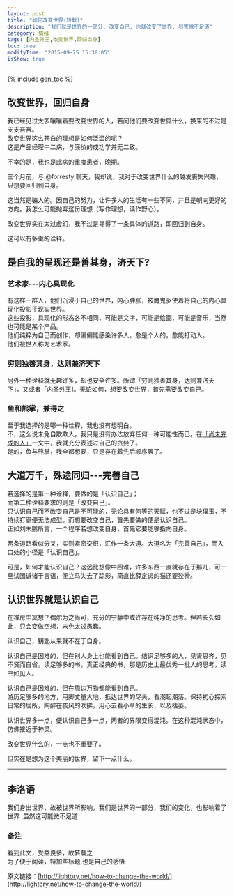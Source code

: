 ```yaml
---
layout: post
title: "如何改变世界(转载)"
description: "我们就是世界的一部分, 改变自己, 也就改变了世界, 尽管微不足道"
category: 情绪
tags: [内圣外王,改变世界,回归自身]
toc: true
modifyTime: "2015-09-25 15:38:05"
isShow: true
---
```


{% include gen_toc %}

## 改变世界，回归自身

我已经见过太多嚷嚷着要改变世界的人，若问他们要改变世界什么，换来的不过是支支吾吾。  
改变世界这么苍白的理想是如何泛滥的呢？  
这是产品经理中二病，与廉价的成功学并无二致。  
  
不幸的是，我也是此病的重度患者，晚期。  

三个月前，与 @forresty 聊天，我却说，我对于改变世界什么的越发丧失兴趣，只想要回归到自身。  

这当然是骗人的。因自己的努力，让许多人的生活有一些不同，并且是朝向更好的方向。我怎么可能抛弃这份理想（写作理想，读作野心）。  

改变世界实在太过虚幻，我不过是寻得了一条具体的道路，即回归到自身。  

这可以有多重的诠释。  

## 是自我的呈现还是善其身，济天下?

### 艺术家---内心具现化

有这样一群人，他们沉浸于自己的世界，内心肿胀，被魔鬼驱使着将自己的内心具现化投影于现实世界。  
这些投影，具现化的形态各不相同，可能是文字，可能是绘画，可能是音乐，当然也可能是某个产品。  
他们纯粹为自己而创作，却偏偏能感染许多人。愈是个人的，愈能打动人。  
他们被世人称为艺术家。  

### 穷则独善其身，达则兼济天下

另外一种诠释就无趣许多，却也安全许多。所谓「穷则独善其身，达则兼济天下」，又或者「内圣外王]。无论如何，想要改变世界，首先需要改变自己。  

### 鱼和熊掌，兼得之

至于我选择的是哪一种诠释，我也没有想明白。  
不，这么说未免自欺欺人，我只是没有办法放弃任何一种可能性而已。在[「尚未完成的人」](http://lightory.net/uncompleted-man/692/)一文中，我就充分表述过自己的贪婪了。  
是的，鱼与熊掌，我全都想要，只是存在着先后顺序罢了。  

## 大道万千，殊途同归---完善自己

若选择的是第一种诠释，要做的是「认识自己」；  
而第二种诠释要求的则是「改变自己」。  
只认识自己而不改变自己是不可能的，无论具有何等的天赋，也不过是块璞玉，不持续打磨便无法成型。而想要改变自己，首先要做的便是认识自己。  
正如刘未鹏所言，一个程序若想改变自身，首先它要能够指向自身。  

两条道路看似分叉，实则紧密交织，汇作一条大道。大道名为「完善自己」，而入口处的小径是「认识自己」。  


可是，如何才能认识自己？这远比想像中困难，许多东西一直就存在于那儿，可一旦试图诉诸于言语，便立马失去了踪影，简直比薛定谔的猫还要狡猾。  

## 认识世界就是认识自己

在禅房中冥想？偶尔为之尚可，充分的宁静中或许存在纯净的思考。但若长久如此，只会变做空想，未免太过愚蠢。  

认识自己，钥匙从来就不在于自身。  

认识自己是困难的，但在别人身上也能看到自己。结识足够多的人，见贤思齐，见不贤而自省。读足够多的书，真正经典的书，那是历史上最优秀一批人的思考，读书如见人。  

认识自己是困难的，但在周边万物都能看到自己。  
游历足够多的地方，用脚丈量大地，抵达世界的尽头，看潮起潮落。保持初心探索日常的居所，陶醉在夜风的吹拂，用心去看小草的生长，以及枯萎。  

认识世界多一点，便认识自己多一点，两者的界限变得混沌。在这种混沌状态中，仿佛接近于神灵。  

改变世界什么的，一点也不重要了。  

但实在是想为这个美丽的世界，留下一点什么。    

---

## 李洛语

我们身出世界，故被世界所影响，我们是世界的一部分，我们的变化，也影响着了世界 ,虽然这可能微不足道   

### 备注

看到此文，受益良多，故转载之  
为了便于阅读，特加些标题,也是自己的感悟  

原文链接：[http://lightory.net/how-to-change-the-world/](http://lightory.net/how-to-change-the-world/)

